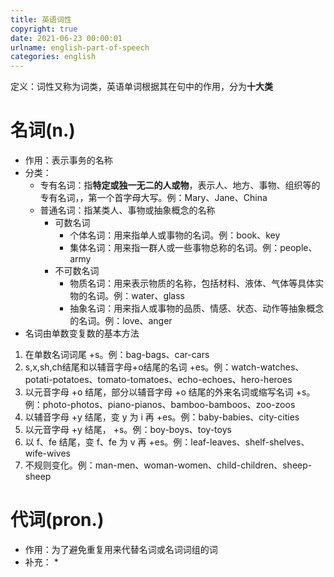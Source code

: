 ```yaml
---
title: 英语词性
copyright: true
date: 2021-06-23 00:00:01
urlname: english-part-of-speech
categories: english
---
```

定义：词性又称为词类，英语单词根据其在句中的作用，分为**十大类**
<!-- more -->  

# 名词(n.)
* 作用：表示事务的名称
* 分类：
  * 专有名词：指**特定或独一无二的人或物**，表示人、地方、事物、组织等的专有名词，，第一个首字母大写。例：Mary、Jane、China
  * 普通名词：指某类人、事物或抽象概念的名称
    * 可数名词
      * 个体名词：用来指单人或事物的名词。例：book、key
      * 集体名词：用来指一群人或一些事物总称的名词。例：people、army
    * 不可数名词
      * 物质名词：用来表示物质的名称，包括材料、液体、气体等具体实物的名词。例：water、glass
      * 抽象名词：用来指人或事物的品质、情感、状态、动作等抽象概念的名词。例：love、anger
* 名词由单数变复数的基本方法
1. 在单数名词词尾 +s。例：bag-bags、car-cars
2. s,x,sh,ch结尾和以辅音字母+o结尾的名词 +es。例：watch-watches、potati-potatoes、tomato-tomatoes、echo-echoes、hero-heroes
3. 以元音字母 +o 结尾，部分以辅音字母 +o 结尾的外来名词或缩写名词 +s。例：photo-photos、piano-pianos、bamboo-bamboos、zoo-zoos
4. 以辅音字母 +y 结尾，变 y 为 i 再 +es。例：baby-babies、city-cities
5. 以元音字母 +y 结尾， +s。例：boy-boys、toy-toys
6. 以 f、fe 结尾，变 f、fe 为 v 再 +es。例：leaf-leaves、shelf-shelves、wife-wives
7. 不规则变化。例：man-men、woman-women、child-children、sheep-sheep

# 代词(pron.)
* 作用：为了避免重复用来代替名词或名词词组的词
* 补充：
  * 